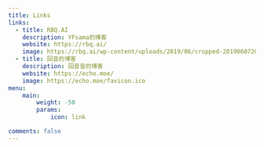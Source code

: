 ```yaml
---
title: Links
links:
  - title: RBQ.AI
    description: YFsama的博客
    website: https://rbq.ai/
    image: https://rbq.ai/wp-content/uploads/2019/06/cropped-2019060720433721-32x32.png
  - title: 回音的博客
    description: 回音音的博客
    website: https://echo.moe/
    image: https://echo.moe/favicon.ico
menu:
    main: 
        weight: -50
        params:
            icon: link

comments: false
---
```

